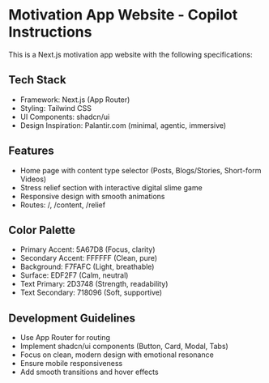 # Motivation App Website - Copilot Instructions

This is a Next.js motivation app website with the following specifications:

## Tech Stack
- Framework: Next.js (App Router)
- Styling: Tailwind CSS
- UI Components: shadcn/ui
- Design Inspiration: Palantir.com (minimal, agentic, immersive)

## Features
- Home page with content type selector (Posts, Blogs/Stories, Short-form Videos)
- Stress relief section with interactive digital slime game
- Responsive design with smooth animations
- Routes: /, /content, /relief

## Color Palette
- Primary Accent: 5A67D8 (Focus, clarity)
- Secondary Accent: FFFFFF (Clean, pure)
- Background: F7FAFC (Light, breathable)
- Surface: EDF2F7 (Calm, neutral)
- Text Primary: 2D3748 (Strength, readability)
- Text Secondary: 718096 (Soft, supportive)

## Development Guidelines
- Use App Router for routing
- Implement shadcn/ui components (Button, Card, Modal, Tabs)
- Focus on clean, modern design with emotional resonance
- Ensure mobile responsiveness
- Add smooth transitions and hover effects
